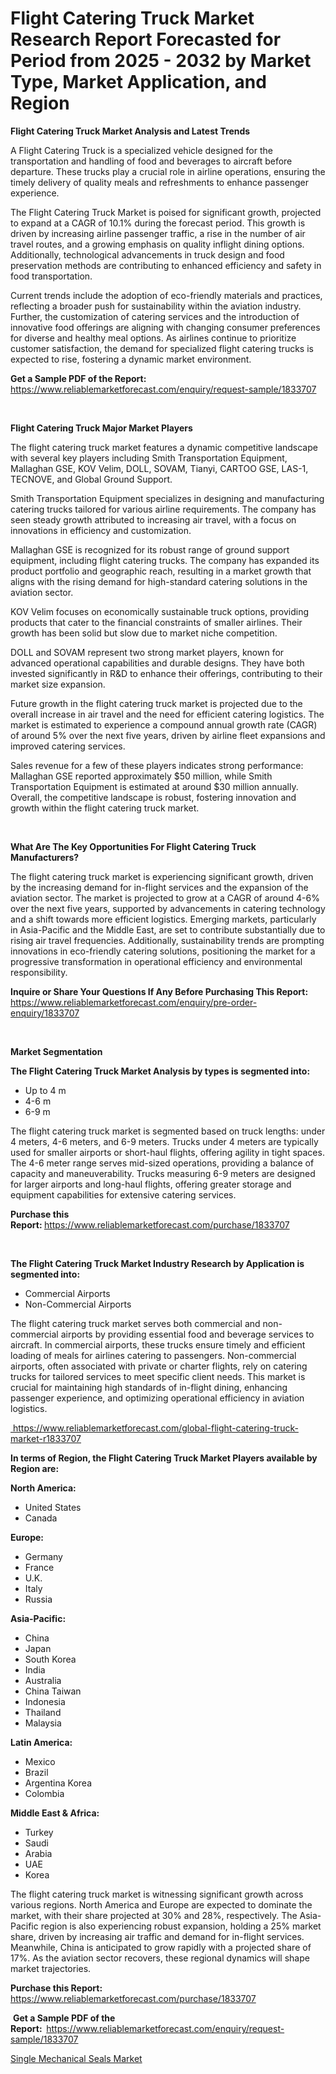 <p><h1>Flight Catering Truck Market Research Report Forecasted for Period from 2025 -  2032 by Market Type, Market Application, and Region</h1></p><p><strong>Flight Catering Truck Market Analysis and Latest Trends</strong></p>
<p><p>A Flight Catering Truck is a specialized vehicle designed for the transportation and handling of food and beverages to aircraft before departure. These trucks play a crucial role in airline operations, ensuring the timely delivery of quality meals and refreshments to enhance passenger experience.</p><p>The Flight Catering Truck Market is poised for significant growth, projected to expand at a CAGR of 10.1% during the forecast period. This growth is driven by increasing airline passenger traffic, a rise in the number of air travel routes, and a growing emphasis on quality inflight dining options. Additionally, technological advancements in truck design and food preservation methods are contributing to enhanced efficiency and safety in food transportation.</p><p>Current trends include the adoption of eco-friendly materials and practices, reflecting a broader push for sustainability within the aviation industry. Further, the customization of catering services and the introduction of innovative food offerings are aligning with changing consumer preferences for diverse and healthy meal options. As airlines continue to prioritize customer satisfaction, the demand for specialized flight catering trucks is expected to rise, fostering a dynamic market environment.</p></p>
<p><strong>Get a Sample PDF of the Report:&nbsp;</strong> <a href="https://www.reliablemarketforecast.com/enquiry/request-sample/1833707?utm_campaign=3352&utm_medium=2&utm_source=Github&utm_content=ia&utm_term=26032025&utm_id=flight-catering-truck">https://www.reliablemarketforecast.com/enquiry/request-sample/1833707</a></p>
<p>&nbsp;</p>
<p><strong>Flight Catering Truck Major Market Players</strong></p>
<p><p>The flight catering truck market features a dynamic competitive landscape with several key players including Smith Transportation Equipment, Mallaghan GSE, KOV Velim, DOLL, SOVAM, Tianyi, CARTOO GSE, LAS-1, TECNOVE, and Global Ground Support. </p><p>Smith Transportation Equipment specializes in designing and manufacturing catering trucks tailored for various airline requirements. The company has seen steady growth attributed to increasing air travel, with a focus on innovations in efficiency and customization. </p><p>Mallaghan GSE is recognized for its robust range of ground support equipment, including flight catering trucks. The company has expanded its product portfolio and geographic reach, resulting in a market growth that aligns with the rising demand for high-standard catering solutions in the aviation sector.</p><p>KOV Velim focuses on economically sustainable truck options, providing products that cater to the financial constraints of smaller airlines. Their growth has been solid but slow due to market niche competition. </p><p>DOLL and SOVAM represent two strong market players, known for advanced operational capabilities and durable designs. They have both invested significantly in R&D to enhance their offerings, contributing to their market size expansion.</p><p>Future growth in the flight catering truck market is projected due to the overall increase in air travel and the need for efficient catering logistics. The market is estimated to experience a compound annual growth rate (CAGR) of around 5% over the next five years, driven by airline fleet expansions and improved catering services.</p><p>Sales revenue for a few of these players indicates strong performance: Mallaghan GSE reported approximately $50 million, while Smith Transportation Equipment is estimated at around $30 million annually. Overall, the competitive landscape is robust, fostering innovation and growth within the flight catering truck market.</p></p>
<p>&nbsp;</p>
<p><strong>What Are The Key Opportunities For Flight Catering Truck Manufacturers?</strong></p>
<p><p>The flight catering truck market is experiencing significant growth, driven by the increasing demand for in-flight services and the expansion of the aviation sector. The market is projected to grow at a CAGR of around 4-6% over the next five years, supported by advancements in catering technology and a shift towards more efficient logistics. Emerging markets, particularly in Asia-Pacific and the Middle East, are set to contribute substantially due to rising air travel frequencies. Additionally, sustainability trends are prompting innovations in eco-friendly catering solutions, positioning the market for a progressive transformation in operational efficiency and environmental responsibility.</p></p>
<p><strong>Inquire or Share Your Questions If Any Before Purchasing This Report:</strong> <a href="https://www.reliablemarketforecast.com/enquiry/pre-order-enquiry/1833707?utm_campaign=3352&utm_medium=2&utm_source=Github&utm_content=ia&utm_term=26032025&utm_id=flight-catering-truck">https://www.reliablemarketforecast.com/enquiry/pre-order-enquiry/1833707</a></p>
<p>&nbsp;</p>
<p><strong>Market Segmentation</strong></p>
<p><strong>The Flight Catering Truck Market Analysis by types is segmented into:</strong></p>
<p><ul><li>Up to 4 m</li><li>4-6 m</li><li>6-9 m</li></ul></p>
<p><p>The flight catering truck market is segmented based on truck lengths: under 4 meters, 4-6 meters, and 6-9 meters. Trucks under 4 meters are typically used for smaller airports or short-haul flights, offering agility in tight spaces. The 4-6 meter range serves mid-sized operations, providing a balance of capacity and maneuverability. Trucks measuring 6-9 meters are designed for larger airports and long-haul flights, offering greater storage and equipment capabilities for extensive catering services.</p></p>
<p><strong>Purchase this Report:&nbsp;</strong><a href="https://www.reliablemarketforecast.com/purchase/1833707?utm_campaign=3352&utm_medium=2&utm_source=Github&utm_content=ia&utm_term=26032025&utm_id=flight-catering-truck">https://www.reliablemarketforecast.com/purchase/1833707</a></p>
<p>&nbsp;</p>
<p><strong>The Flight Catering Truck Market Industry Research by Application is segmented into:</strong></p>
<p><ul><li>Commercial Airports</li><li>Non-Commercial Airports</li></ul></p>
<p><p>The flight catering truck market serves both commercial and non-commercial airports by providing essential food and beverage services to aircraft. In commercial airports, these trucks ensure timely and efficient loading of meals for airlines catering to passengers. Non-commercial airports, often associated with private or charter flights, rely on catering trucks for tailored services to meet specific client needs. This market is crucial for maintaining high standards of in-flight dining, enhancing passenger experience, and optimizing operational efficiency in aviation logistics.</p></p>
<p><a href="https://www.reliablemarketforecast.com/global-flight-catering-truck-market-r1833707?utm_campaign=3352&utm_medium=2&utm_source=Github&utm_content=ia&utm_term=26032025&utm_id=flight-catering-truck">&nbsp;https://www.reliablemarketforecast.com/global-flight-catering-truck-market-r1833707</a></p>
<p><strong>In terms of Region, the Flight Catering Truck Market Players available by Region are:</strong></p>
<p>
    <p> <strong> North America: </strong>
        <ul>
            <li>United States</li>
            <li>Canada</li>
        </ul>
        </p> 
    <p> <strong> Europe: </strong>
        <ul>
            <li>Germany</li>
            <li>France</li>
            <li>U.K.</li>
            <li>Italy</li>
            <li>Russia</li>
        </ul>
        </p> 
    <p> <strong> Asia-Pacific: </strong>
        <ul>
            <li>China</li>
            <li>Japan</li>
            <li>South Korea</li>
            <li>India</li>
            <li>Australia</li>
            <li>China Taiwan</li>
            <li>Indonesia</li>
            <li>Thailand</li>
            <li>Malaysia</li>
        </ul>
        </p> 
    <p> <strong> Latin America: </strong>
        <ul>
            <li>Mexico</li>
            <li>Brazil</li>
            <li>Argentina Korea</li>
            <li>Colombia</li>
        </ul>
        </p> 
    <p> <strong> Middle East & Africa: </strong>
        <ul>
            <li>Turkey</li>
            <li>Saudi</li>
            <li>Arabia</li>
            <li>UAE</li>
            <li>Korea</li>
        </ul>
    </p>
    </p>
<p><p>The flight catering truck market is witnessing significant growth across various regions. North America and Europe are expected to dominate the market, with their share projected at 30% and 28%, respectively. The Asia-Pacific region is also experiencing robust expansion, holding a 25% market share, driven by increasing air traffic and demand for in-flight services. Meanwhile, China is anticipated to grow rapidly with a projected share of 17%. As the aviation sector recovers, these regional dynamics will shape market trajectories.</p></p>
<p><strong>Purchase this Report: </strong><a href="https://www.reliablemarketforecast.com/purchase/1833707?utm_campaign=3352&utm_medium=2&utm_source=Github&utm_content=ia&utm_term=26032025&utm_id=flight-catering-truck">https://www.reliablemarketforecast.com/purchase/1833707</a></p>
<p>&nbsp;<strong>Get a Sample PDF of the Report:&nbsp;&nbsp;</strong><a href="https://www.reliablemarketforecast.com/enquiry/request-sample/1833707?utm_campaign=3352&utm_medium=2&utm_source=Github&utm_content=ia&utm_term=26032025&utm_id=flight-catering-truck">https://www.reliablemarketforecast.com/enquiry/request-sample/1833707</a></p>
<p><strong></strong></p>
<p><p><a href="https://github.com/plawragarile/Market-Research-Report-List-1/blob/main/single-mechanical-seals-market.md?utm_campaign=3352&utm_medium=2&utm_source=Github&utm_content=ia&utm_term=26032025&utm_id=flight-catering-truck">Single Mechanical Seals Market</a></p></p>
